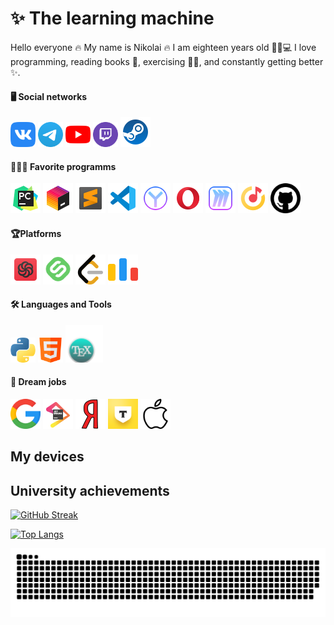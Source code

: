 
# ✨ The learning machine

Hello everyone 🔥 My name is Nikolai 🔥 I am eighteen years old 🧑🏻💻 I love programming, reading books 📗, exercising 🏂🏻, and constantly getting better ✨.

#### 🖥️ Social networks

<a href="https://vk.com/n1k17"><img src="Image png Icon/Social networks/Icon VK" alt="Error" height="40"/></a>
<a href="https://t.me/prof_n1k17"><img src="Image png Icon/Social networks/Icon Telegram" alt="Error" height="40"/></a>
<a href="https://www.youtube.com/@n1k17-lite"><img src="Image png Icon/Social networks/Icon YouTube" alt="Error" height="40"/></a>
<a href="https://www.twitch.tv/may_flower_17"><img src="Image png Icon/Social networks/Icon Twitch" alt="Error" height="40"/></a>
<a href="https://steamcommunity.com/profiles/76561199596928911/"><img src="Image png Icon/Social networks/Icon Steam" height="48"></a>

#### 👩🏻‍💻 Favorite programms

<img src="Image png Icon/Favorite programms/Icon PyCharm" height="48"/></a>
<img src="Image png Icon/Favorite programms/Icon Toolbox" height="48"/></a>
<img src="Image png Icon/Favorite programms/Icon Sublime Text" height="48"/></a>
<img src="Image png Icon/Favorite programms/Icon VS code" height="48"/></a>
<img src="Image png Icon/Favorite programms/icons8-yandex-browser.svg" height="48"/></a>
<img src="Image png Icon/Favorite programms/Icon Opera" heigth="48"/></a>
<img src="Image png Icon/Favorite programms/Icon Miro" height="48"/></a>
<img src="Image png Icon/Favorite programms/Icon yandex music" height="48"/></a>
<img src="Image png Icon/Favorite programms/github_5968896.png" height="48"/></a>

#### 🏆Platforms

<a href="https://www.codewars.com/users/n1k20"><img src="Image png Icon/Platforms/Icon Codewars" alt="Error" height="48"/></a>
<a href="https://stepik.org/users/366393199/profile"><img src="Image png Icon/Platforms/Icon Stepik" alt="Error" height="48"/></a>
<a href="https://leetcode.com/u/n1k17"><img src="Image png Icon/Platforms/Icon LeetCode" alt="Error" height="48"/></a>
<a href="https://codeforces.net/profile/n1k17"><img src="Image png Icon/Platforms/Icon Codeforces" height="48"/></a>


#### 🛠️ Languages and Tools
<img src="Image png Icon/Technology/Icon Python" height="40"/></a>
<img src="Image png Icon/Technology/Icon HTML" height="40"/></a>
<img src="Image png Icon/Technology/Icon LaTeX" height="60"/></a>

#### 💼 Dream jobs 

<img src="Image png Icon/Dream jobs/Icon google" height="48"/></a>
<img src="Image png Icon/Dream jobs/Icon JetBrains" height="48"/></a>
<img src="Image png Icon/Dream jobs/Icon Yandex" height="48"/></a>
<img src="Image png Icon/Dream jobs/Icon T bank" height="48"/></a>
<img src="Image png Icon/Dream jobs/Icon apple" height="48"/></a>


## My devices


## University achievements

[![GitHub Streak](https://github-readme-streak-stats.herokuapp.com?user=n1k20&theme=radical&hide_border=true&short_numbers=true&date_format=j%20M%5B%20Y%5D)](https://git.io/streak-stats)

[![Top Langs](https://github-readme-stats.vercel.app/api/top-langs/?username=n1k20&theme=radical&hide_border=true&short_numbers=true&date_format=j%20M%5B%20Y%5D&card)](https://github.com/anuraghazra/github-readme-stats)

<picture>
  <source media="(prefers-color-scheme: dark)" srcset="https://github.com/n1k20/n1k20/blob/output/github-contribution-grid-snake-dark.svg">
  <source media="(prefers-color-scheme: light)" srcset="https://github.com/n1k20/n1k20/blob/output/github-contribution-grid-snake.svg">
  <img alt="github contribution grid snake animation" src="https://raw.githubusercontent.com/platane/platane/output/github-contribution-grid-snake.svg">
</picture>
















